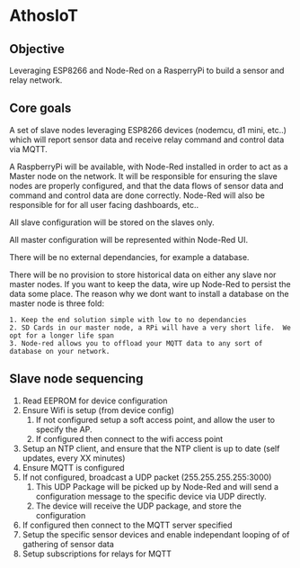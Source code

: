 AthosIoT
=========

Objective
---------
Leveraging ESP8266 and Node-Red on a RasperryPi to build a sensor and relay network. 

Core goals
----------
A set of slave nodes leveraging ESP8266 devices (nodemcu, d1 mini, etc..) which will report sensor data and receive relay command and control data via MQTT.

A RaspberryPi will be available, with Node-Red installed in order to act as a Master node on the network.  It will be responsible for ensuring the slave nodes are properly configured, and that the data flows of sensor data and command and control data are done correctly.  Node-Red will also be responsible for for all user facing dashboards, etc..

All slave configuration will be stored on the slaves only.

All master configuration will be represented within Node-Red UI.

There will be no external dependancies, for example a database.

There will be no provision to store historical data on either any slave nor master nodes.  If you want to keep the data, wire up Node-Red to persist the data some place.  The reason why we dont want to install a database on the master node is three fold:

	1. Keep the end solution simple with low to no dependancies
	2. SD Cards in our master node, a RPi will have a very short life.  We opt for a longer life span
	3. Node-red allows you to offload your MQTT data to any sort of database on your network.


Slave node sequencing
--------------------
1. Read EEPROM for device configuration
2. Ensure Wifi is setup (from device config)
   1. If not configured setup a soft access point, and allow the user to specify the AP.
   2. If configured then connect to the wifi access point
3. Setup an NTP client, and ensure that the NTP client is up to date (self updates, every XX minutes)
4. Ensure MQTT is configured
5. If not configured, broadcast a UDP packet (255.255.255.255:3000)
   1. This UDP Package will be picked up by Node-Red and will send a configuration message to the specific device via UDP directly.
   2. The device will receive the UDP package, and store the configuration
6. If configured then connect to the MQTT server specified
7. Setup the specific sensor devices and enable independant looping of of gathering of sensor data
8. Setup subscriptions for relays for MQTT

